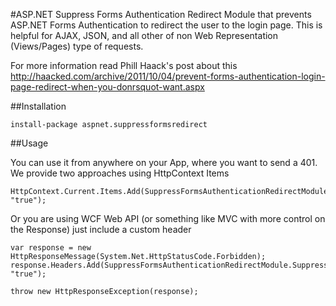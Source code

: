 #ASP.NET Suppress Forms Authentication Redirect
Module that prevents ASP.NET Forms Authentication to redirect the user to the login page. This is helpful for AJAX, 
JSON, and all other of non Web Representation (Views/Pages) type of requests.

For more information read Phill Haack's post about this http://haacked.com/archive/2011/10/04/prevent-forms-authentication-login-page-redirect-when-you-donrsquot-want.aspx

##Installation 

    install-package aspnet.suppressformsredirect


##Usage

You can use it from anywhere on your App, where you want to send a 401. We provide two approaches using HttpContext Items

    HttpContext.Current.Items.Add(SuppressFormsAuthenticationRedirectModule.SuppressFormsAuthenticationKey, "true");

Or you are using WCF Web API (or something like MVC with more control on the Response) just include a custom header

    var response = new HttpResponseMessage(System.Net.HttpStatusCode.Forbidden);
    response.Headers.Add(SuppressFormsAuthenticationRedirectModule.SuppressFormsHeaderName, "true");

    throw new HttpResponseException(response);